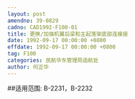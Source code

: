 ```yaml
---
layout: post
amendno: 39-0829
cadno: CAD1992-F100-01
title: 更换/加强机翼后梁和主起落架底部连接座
date: 1992-09-17 00:00:00 +0800
effdate: 1992-09-17 00:00:00 +0800
tag: F100
categories: 民航华东管理局适航处
author: 何正华
---
```


##适用范围:
B-2231，B-2232

